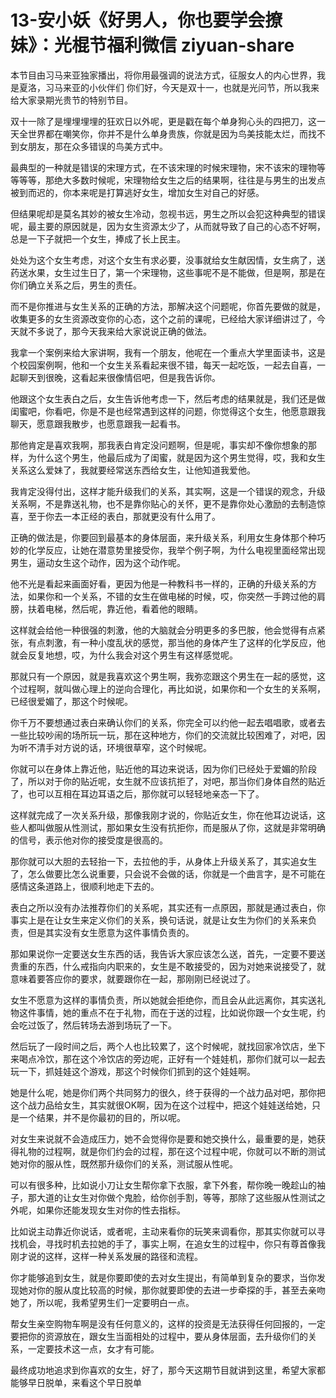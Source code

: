 # 13-安小妖《好男人，你也要学会撩妹》：光棍节福利微信 ziyuan-share

本节目由习马来亚独家播出，将你用最强调的说法方式，征服女人的内心世界，我是夏洛，习马来亚的小伙伴们 你们好，今天是双十一，也就是光问节，所以我来给大家录期光贵节的特别节目。

双十一除了是埋埋埋埋的狂欢日以外呢，更是戳在每个单身狗心头的四把刀，这一天全世界都在嘲笑你，你并不是什么单身贵族，你就是因为鸟美技能太烂，而找不到女朋友，那在众多错误的鸟美方式中。

最典型的一种就是错误的宋理方式，在不该宋理的时候宋理物，宋不该宋的理物等等等等，那绝大多数时候呢，宋理物给女生之后的结果啊，往往是与男生的出发点被到而迟的，你本来呢是打算逃好女生，增加女生对自己的好感。

但结果呢却是莫名其妙的被女生冷动，忽视书远，男生之所以会犯这种典型的错误呢，最主要的原因就是，因为女生资源太少了，从而就导致了自己的心态不好啊，总是一下子就把一个女生，捧成了长上民主。

处处为这个女生考虑，对这个女生有求必要，没事就给女生献因情，女生病了，送药送水果，女生过生日了，第一个宋理物，这些事呢不是不能做，但是啊，那是在你们确立关系之后，男生的责任。

而不是你推进与女生关系的正确的方法，那解决这个问题呢，你首先要做的就是，收集更多的女生资源改变你的心态，这个之前的课呢，已经给大家详细讲过了，今天就不多说了，那今天我来给大家说说正确的做法。

我拿一个案例来给大家讲啊，我有一个朋友，他呢在一个重点大学里面读书，这是个校园案例啊，他和一个女生关系看起来很不错，每天一起吃饭，一起去自喜，一起聊天到很晚，这看起来很像情侣吧，但是我告诉你。

他跟这个女生表白之后，女生告诉他考虑一下，然后考虑的结果就是，我们还是做闺蜜吧，你看吧，你是不是也经常遇到这样的问题，你觉得这个女生，他愿意跟我聊天，愿意跟我散步，也愿意跟我一起看书。

那他肯定是喜欢我啊，那我表白肯定没问题啊，但是呢，事实却不像你想象的那样，为什么这个男生，他最后成为了闺蜜，就是因为这个男生觉得，哎，我和女生关系这么爱妹了，我就要经常送东西给女生，让他知道我爱他。

我肯定没得付出，这样才能升级我们的关系，其实啊，这是一个错误的观念，升级关系啊，不是靠送礼物，也不是靠你贴心的关怀，更不是靠你处心激励的去制造惊喜，至于你去一本正经的表白，那就更没有什么用了。

正确的做法是，你要回到最基本的身体层面，来升级关系，利用女生身体那个种巧妙的化学反应，让她在潜意势里接受你，我举个例子啊，为什么电视里面经常出现男生，逼动女生这个动作，因为这个动作呢。

他不光是看起来画面好看，更因为他是一种教科书一样的，正确的升级关系的方法，如果你和一个关系，不错的女生在做电梯的时候，哎，你突然一手跨过他的肩膀，扶着电梯，然后呢，靠近他，看着他的眼睛。

这样就会给他一种很强的刺激，他的大脑就会分明更多的多巴胺，他会觉得有点紧张，有点刺激，有一种小度乱状的感觉，那当他的身体产生了这样的化学反应，他就会反复地想，哎，为什么我会对这个男生有这样感觉呢。

那就只有一个原因，就是我喜欢这个男生啊，我弥恋跟这个男生在一起的感觉，这个过程啊，就叫做心理上的逆向合理化，再比如说，如果你和一个女生的关系啊，已经很爱媚了，那这个时候呢。

你千万不要想通过表白来确认你们的关系，你完全可以约他一起去唱唱歌，或者去一些比较吵闹的场所玩一玩，那在这种地方，你们的交流就比较困难了，对吧，因为听不清手对方说的话，环境很草窄，这个时候呢。

你就可以在身体上靠近他，贴近他的耳边来说话，因为你们已经处于爱媚的阶段了，所以对于你的贴近呢，女生就不应该抗拒了，对吧，那当你们身体自然的贴近了，也可以互相在耳边耳语之后，那你就可以轻轻地亲态一下了。

这样就完成了一次关系升级，那像我刚才说的，你贴近女生，你在他耳边说话，这些人都叫做服从性测试，那如果女生没有抗拒你，而是服从了你，这就是非常明确的信号，表示他对你的接受度是很高的。

那你就可以大胆的去轻抬一下，去拉他的手，从身体上升级关系了，其实追女生了，怎么做要比怎么说重要，只会说不会做的话，你就是一个曲言字，是不可能在感情这条道路上，很顺利地走下去的。

表白之所以没有办法推荐你们的关系呢，其实还有一点原因，那就是通过表白，你事实上是在让女生来定义你们的关系，换句话说，就是让女生为你们的关系来负责，但是其实没有女生愿意为这件事情负责的。

那如果说你一定要送女生东西的话，我告诉大家应该怎么送，首先，一定要不要送贵重的东西，什么戒指向内职来的，女生是不敢接受的，因为对她来说接受了，就意味着要答应你的要求，就要跟你在一起，那刚刚已经说过了。

女生不愿意为这样的事情负责，所以她就会拒绝你，而且会从此远离你，其实送礼物这件事情，她的重点不在于礼物，而在于送的过程，比如说你跟一个女生呢，约会吃过饭了，然后转场去游到场玩了一下。

然后玩了一段时间之后，两个人也比较累了，这个时候呢，就找回家冷饮店，坐下来喝点冷饮，那在这个冷饮店的旁边呢，正好有一个娃娃机，那你们就可以一起去玩一下，抓娃娃这个游戏，那这个时候你们抓到的这个娃娃啊。

她是什么呢，她是你们两个共同努力的很久，终于获得的一个战力品对吧，那你把这个战力品给女生，其实就很OK啊，因为在这个过程中，把这个娃娃送给她，只是一个结果，并不是你最初的目的，所以呢。

对女生来说就不会造成压力，她不会觉得你是要和她交换什么，最重要的是，她获得礼物的过程啊，就是你们约会的过程，那在这个过程中呢，你就可以不断的测试她对你的服从性，既然那升级你们的关系，测试服从性呢。

可以有很多种，比如说小刀让女生帮你拿下衣服，拿下外套，帮你晚一晚趁山的袖子，那大道的让女生对你做个鬼脸，给你创手割，等等，那除了这些服从性测试之外呢，如果你还能发现女生对你的性去指标。

比如说主动靠近你说话，或者呢，主动来看你的玩笑来调看你，那其实你就可以寻找机会，寻找时机去拉她的手了，事实上啊，在追女生的过程中，你只有尊首像我刚才说的这样，这样一种关系发展的路径和流程。

你才能够追到女生，就是你要即使的去对女生提出，有简单到复杂的要求，当你发现她对你的服从度比较高的时候，那你就要即使的去进一步牵探的手，甚至去亲吻她了，所以呢，我希望男生们一定要明白一点。

帮女生亲空购物车啊是没有任何意义的，这样的投资是无法获得任何回报的，一定要把你的资源放在，跟女生当面相处的过程中，要从身体层面，去升级你们的关系，一定要技术这一点，女才有可能。

最终成功地追求到你喜欢的女生，好了，那今天这期节目就讲到这里，希望大家都能够早日脱单，来看这个早日脱单